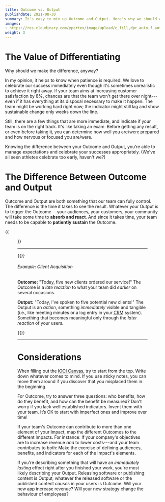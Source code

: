 ```yaml
---
title: Outcome vs. Output
publishdate: 2021-08-30
summary: It's easy to mix up Outcome and Output. Here's why we should care to keep them separated, and practical tips on how to make the distinction.
images:
- https://res.cloudinary.com/ypertex/image/upload/c_fill,dpr_auto,f_auto,g_auto,h_630,q_auto,w_1200/17f4e9b5-3114-4354-81dc-214f0e50de30
weight: 3
---
```


# The Value of Differentiating

Why should we make the difference, anyway?

In my opinion, it helps to know when patience is required. We love to celebrate our success immediately even though it's sometimes unrealistic to achieve it right away. If your team aims at increasing customer satisfaction by 8%, chances are that the team won't get there over night---even if it has everything at its disposal necessary to make it happen. The team might be working hard right now; the indicator might still lag and show sustainable change only weeks down the line.

Still, there are a few things that are more immediate, and indicate if your team is on the right track. It's like taking an exam: Before getting any result, or even before taking it, you can determine how well you are/were prepared and how nervous or focused you are/were.

Knowing the difference between your Outcome and Output, you're able to manage expectations and celebrate your successes appropriately. (We've all seen athletes celebrate too early, haven't we?)

# The Difference Between Outcome and Output

Outcome and Output are both something that our team can fully control. The difference is the time it takes to see the result. Whatever your Output is to trigger the Outcome---your audiences, your customers, your community will take some time to **absorb and react**. And since it takes time, your team needs to be capable to **patiently sustain** the Outcome.

{{<figure src="17f4e9b5-3114-4354-81dc-214f0e50de30" transformation="inline" />}}

---

{{<note class="alert-success">}}
###### <i class="las la-search"></i> Example: Client Acquisition

**Outcome:** "Today, five new clients ordered our service!" The Outcome is a *late reaction* to what your team did *earlier* on several occasions.

**Output:** "Today, I've spoken to five potential new clients!" The Output is an *action*, something *immediately* visible and tangible (i.e., like meeting minutes or a log entry in your <abbr title="Customer Relationship Management">CRM</abbr> system). Something that becomes meaningful only through the *later reaction* of your users.


{{</note>}}

---

# Considerations

When filling out the [IOOI Canvas](../#canvas-for-your-projects), try to start from the top. Write down whatever comes to mind. If you use sticky notes, you can move them around if you discover that you misplaced them in the beginning.

For Outcome, try to answer three questions: who benefits, how do they benefit, and how can the benefit be measured? Don't worry if you lack well established indicators. Invent them with your team. It’s OK to start with imperfect ones and improve over time!

If your team's Outcome can contribute to more than one element of your Impact, map the different Outcomes to the different Impacts. For instance: If your company's objectives are to increase revenue *and* to lower costs---and your team contributes to both: Make the exercise of defining audiences, benefits, and indicators for each of the Impact's elements.

If you're describing something that will have an *immediately lasting* effect right after you finished your work, you're most likely describing your Output. Releasing software or publishing content is Output; whatever the released software or the published content *causes* in your users is Outcome. Will your new app increase revenue? Will your new strategy change the behaviour of employees?
